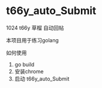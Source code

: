 # t66y_auto_Submit
 1024 t66y 草榴 自动回帖



本项目用于练习golang



如何使用

1. go build
2. 安装chrome
3. 启动 t66y_auto_Submit

